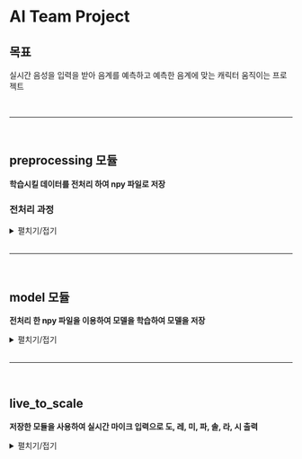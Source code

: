# AI Team Project

## 목표

실시간 음성을 입력을 받아 음계를 예측하고 예측한 음계에 맞는 캐릭터 움직이는 프로젝트

<br>

----------------

<br>


## preprocessing 모듈

**학습시킬 데이터를 전처리 하여 npy 파일로 저장** 

### 전처리 과정


<details>
<summary>
펼치기/접기
</summary>


1. 학습 시킬 원본데이터 분석

- 학습 시킬 wav 파일을 matplolib으로 출력하니 x축은 시간 y축은 데시벨이 출력돰
  ![db_graph](https://user-images.githubusercontent.com/50133267/101586871-30fd3180-3a26-11eb-9048-7150dd0c24a1.png)

- 실시간 음계를 찾아내기 위해서 x축의 시간축을 제거하고 주파수로 나타내는 그래프를 만듬
  ![FQ_Graph](https://user-images.githubusercontent.com/50133267/101587256-21321d00-3a27-11eb-9dd3-002afa314dbd.png)

    - 그래프 중 해당 음계에 맞지 않는 주파수가 높게 나타나는 상황이 발생 -> Scatter로 확인.
      ![SQ_SCAtter](https://user-images.githubusercontent.com/50133267/101587415-838b1d80-3a27-11eb-8e58-2ecc9c8a34e7.png)

    - 해당 주파수를 midi 번호로 변경 한 뒤 round를 통해 그룹화 진행, 그룹화 데이터의 평균을 구하면 원하는 midi 번호가 높은 power를 가지는 그래프를 볼 수 있었음.
      ![midi_graph](https://user-images.githubusercontent.com/50133267/101587765-3ce9f300-3a28-11eb-92a8-2836254cfbb6.png)

    - 주파수에 해당하는 미디번호

    ![KakaoTalk_20201204_093038183](https://user-images.githubusercontent.com/50133267/101587779-42dfd400-3a28-11eb-9a50-99e52f2e2fad.png)

- 만들어진 그래프의 powr를 x값으로, wav 파일에 명시되어 있는 midi번호를 y값으로 npy 저장

</details>
<br>

----

<br>

## model 모듈

**전처리 한 npy 파일을 이용하여 모델을 학습하여 모델을 저장**

<details>


<summary>
펼치기/접기
</summary>

1. model의 빠른 생성을 위해 lgbm 사용

- lgbm의 특성
  - 적은 메모리 사용
  - 높은정확도
  - GPU 사용
  - 데이터의 1만개 이하의 경우 overfitting 위험 

- lgbm 사용 시 acc: 0.86의 결과를 보여줌

```
model = LGBMClassifier(n_jobs=-1,
                     tree_method='gpu_hist',
                     predictor = 'gpu_predictor'
                     )
```

</details>
<br>

----

<br>

## live_to_scale

**저장한 모듈을 사용하여 실시간 마이크 입력으로 도, 레, 미, 파, 솔, 라, 시 출력**

<details>
<summary>
펼치기/접기
</summary>


1. 실시간 데이터 입력받기 
   - pyaudio를 이용하여 실시간 stram받기
   - stream을 frombuffer를 사용하여 바이너리에서 float으로 추출
2. 데이터 전처리
   - 추출한 데이터를 학습시킨 전처리과정과 동일한 전처리 
3. 결과출력
   - lgbm 모델을 load, 전처리가 끝난 실시간 데이터를 사용하여 predict를 추출
   - predict는 midi 번호, 해당 미디번호에 맞는 음계(도, 레 ...)를 출력 

</details>

